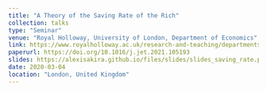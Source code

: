 ```yaml
---
title: "A Theory of the Saving Rate of the Rich"
collection: talks
type: "Seminar"
venue: "Royal Holloway, University of London, Department of Economics"
link: https://www.royalholloway.ac.uk/research-and-teaching/departments-and-schools/economics/
paperurl: https://doi.org/10.1016/j.jet.2021.105193
slides: https://alexisakira.github.io/files/slides/slides_saving_rate.pdf
date: 2020-03-04
location: "London, United Kingdom"
---
```

